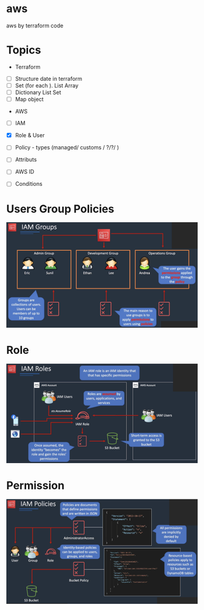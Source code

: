 # aws
aws by terraform code



# Topics

* Terraform

- [ ] Structure date in terraform
- [ ] Set (for each ). List  Array 
- [ ] Dictionary List Set
- [ ] Map object
 
* AWS

- [ ] IAM
- [x] Role & User
- [ ] Policy - types (managed/ customs / ?/?/ )
- [ ] Attributs 
- [ ] AWS ID
- [ ] Conditions


# Users Group Policies 
![Alt Text](src/iam_group.png)
# Role
![Alt Text](src/iam_role.png)
# Permission
![Alt Text](src/iam_permission.png)
